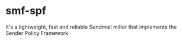 smf-spf
=======

It's a lightweight, fast and reliable Sendmail milter that implements the Sender Policy Framework
